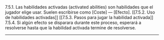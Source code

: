 7.5.1. Las habilidades activadas (activated abilities) son habilidades que el jugador elige usar. Suelen escribirse como [Coste] — [Efecto].
[[7.5.2. Uso de habilidades activadas]]
[[7.5.3. Pasos para jugar la habilidad activada]]
7.5.4. Si algún efecto se disparara durante este proceso, esperará a resolverse hasta que la habilidad activada termine de resolverse.

---
